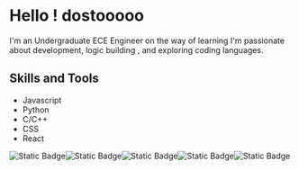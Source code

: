 # Hello ! dostooooo

I'm an Undergraduate ECE Engineer on the way of learning
I'm passionate about development, logic building , and exploring coding languages. 


## Skills and Tools

- Javascript
- Python
- C/C++
- CSS
- React

![Static Badge](https://img.shields.io/badge/React-%2300eeff?logoSize=40)![Static Badge](https://img.shields.io/badge/Python-%230a0a0a?logoSize=40)![Static Badge](https://img.shields.io/badge/Javascript-%23e6701c?logoSize=40)![Static Badge](https://img.shields.io/badge/HTML-%232e0f7d?logoSize=40)![Static Badge](https://img.shields.io/badge/CSS-%2348044d?logoSize=40)

